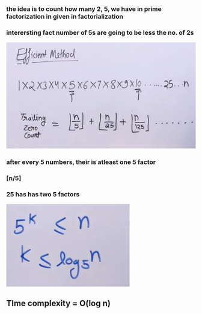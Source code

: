 ### the idea is to count how many 2, 5, we have in prime factorization in given in factorialization
### interersting fact number of 5s are going to be less the no. of 2s

![dth99](https://github.com/dth99/dsa/blob/main/misc/Screenshot%202023-11-11%20101916.png)


### after every 5 numbers, their is atleast one 5 factor 
### [n/5]
### 25 has has two 5 factors

![dth99](https://github.com/dth99/dsa/blob/main/misc/ss.png)


## TIme complexity  = O(log n)